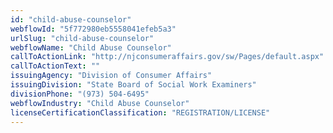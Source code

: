 ```yaml
---
id: "child-abuse-counselor"
webflowId: "5f772980eb5558041efeb5a3"
urlSlug: "child-abuse-counselor"
webflowName: "Child Abuse Counselor"
callToActionLink: "http://njconsumeraffairs.gov/sw/Pages/default.aspx"
callToActionText: ""
issuingAgency: "Division of Consumer Affairs"
issuingDivision: "State Board of Social Work Examiners"
divisionPhone: "(973) 504-6495"
webflowIndustry: "Child Abuse Counselor"
licenseCertificationClassification: "REGISTRATION/LICENSE"
---
```

